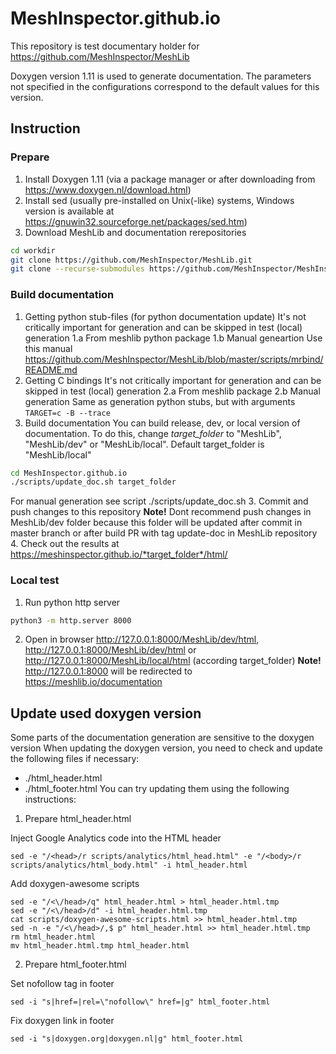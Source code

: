 # MeshInspector.github.io
This repository is test documentary holder for https://github.com/MeshInspector/MeshLib

Doxygen version 1.11 is used to generate documentation.
The parameters not specified in the configurations correspond to the default values for this version.

## Instruction

### Prepare
1. Install Doxygen 1.11 (via a package manager or after downloading from https://www.doxygen.nl/download.html)
2. Install sed (usually pre-installed on Unix(-like) systems, Windows version is available at https://gnuwin32.sourceforge.net/packages/sed.htm)
3. Download MeshLib and documentation rerepositories
```bash
cd workdir
git clone https://github.com/MeshInspector/MeshLib.git
git clone --recurse-submodules https://github.com/MeshInspector/MeshInspector.github.io.git
```

### Build documentation
1. Getting python stub-files (for python documentation update)
It's not critically important for generation and can be skipped in test (local) generation
1.a From meshlib python package
1.b Manual geneartion
Use this manual https://github.com/MeshInspector/MeshLib/blob/master/scripts/mrbind/README.md
2. Getting C bindings
It's not critically important for generation and can be skipped in test (local) generation
2.a From meshlib package
2.b Manual generation
Same as generation python stubs, but with arguments ```TARGET=c -B --trace```
3. Build documentation
You can build release, dev, or local version of documentation. To do this, change *target_folder* to "MeshLib", "MeshLib/dev" or "MeshLib/local". Default target_folder is "MeshLib/local"
```bash
cd MeshInspector.github.io
./scripts/update_doc.sh target_folder
```
For manual generation see script ./scripts/update_doc.sh
3. Commit and push changes to this repository
**Note!** Dont recommend push changes in MeshLib/dev folder because this folder will be updated after commit in master branch or after build PR with tag update-doc in MeshLib repository
4. Check out the results at https://meshinspector.github.io/*target_folder*/html/

### Local test
1. Run python http server
```bash
python3 -m http.server 8000
```
2. Open in browser http://127.0.0.1:8000/MeshLib/dev/html, http://127.0.0.1:8000/MeshLib/dev/html or http://127.0.0.1:8000/MeshLib/local/html (according target_folder)
**Note!** http://127.0.0.1:8000 will be redirected to https://meshlib.io/documentation


## Update used doxygen version
Some parts of the documentation generation are sensitive to the doxygen version
When updating the doxygen version, you need to check and update the following files if necessary:
- ./html_header.html
- ./html_footer.html
You can try updating them using the following instructions:

1. Prepare html_header.html

Inject Google Analytics code into the HTML header
```
sed -e "/<head>/r scripts/analytics/html_head.html" -e "/<body>/r scripts/analytics/html_body.html" -i html_header.html
```

Add doxygen-awesome scripts
```
sed -e "/<\/head>/q" html_header.html > html_header.html.tmp
sed -e "/<\/head>/d" -i html_header.html.tmp
cat scripts/doxygen-awesome-scripts.html >> html_header.html.tmp
sed -n -e "/<\/head>/,$ p" html_header.html >> html_header.html.tmp
rm html_header.html
mv html_header.html.tmp html_header.html
```

2. Prepare html_footer.html

Set nofollow tag in footer
```
sed -i "s|href=|rel=\"nofollow\" href=|g" html_footer.html
```

Fix doxygen link in footer
```
sed -i "s|doxygen.org|doxygen.nl|g" html_footer.html
```